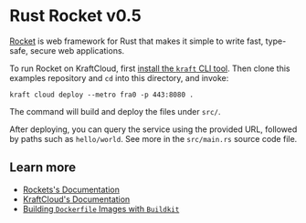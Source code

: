 # Rust Rocket v0.5

[Rocket](https://rocket.rs/) is web framework for Rust that makes it simple to write fast, type-safe, secure web applications.

To run Rocket on KraftCloud, first [install the `kraft` CLI tool](https://unikraft.org/docs/cli).
Then clone this examples repository and `cd` into this directory, and invoke:

```console
kraft cloud deploy --metro fra0 -p 443:8080 .
```

The command will build and deploy the files under `src/`.

After deploying, you can query the service using the provided URL, followed by paths such as `hello/world`.
See more in the `src/main.rs` source code file.

## Learn more

- [Rockets's Documentation](https://api.rocket.rs/v0.5/rocket/)
- [KraftCloud's Documentation](https://docs.kraft.cloud)
- [Building `Dockerfile` Images with `Buildkit`](https://unikraft.org/guides/building-dockerfile-images-with-buildkit)
